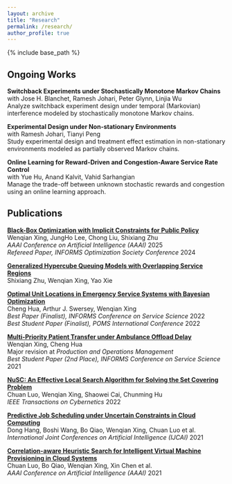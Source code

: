 ```yaml
---
layout: archive
title: "Research"
permalink: /research/
author_profile: true
---
```


{% include base_path %}

Ongoing Works
------

**Switchback Experiments under Stochastically Monotone Markov Chains**  
with Jose H. Blanchet, Ramesh Johari, Peter Glynn, Linjia Wu  
Analyze switchback experiment design under temporal (Markovian) interference modeled by stochastically monotone Markov chains.  

**Experimental Design under Non-stationary Environments**  
with Ramesh Johari, Tianyi Peng  
Study experimental design and treatment effect estimation in non-stationary environments modeled as partially observed Markov chains.

**Online Learning for Reward-Driven and Congestion-Aware Service
Rate Control**  
with Yue Hu, Anand Kalvit, Vahid Sarhangian  
Manage the trade-off between unknown stochastic rewards and congestion using an online learning approach.  


Publications
------

**[Black-Box Optimization with Implicit Constraints for Public Policy](https://arxiv.org/abs/2310.18449)**  
Wenqian Xing, JungHo Lee, Chong Liu, Shixiang Zhu  
*AAAI Conference on Artificial Intelligence (AAAI)* 2025  
*Refereed Paper, INFORMS Optimization Society Conference* 2024  

**[Generalized Hypercube Queuing Models with Overlapping Service Regions](https://arxiv.org/abs/2304.02824)**  
Shixiang Zhu, Wenqian Xing, Yao Xie  

**[Optimal Unit Locations in Emergency Service Systems with Bayesian Optimization](https://papers.ssrn.com/sol3/papers.cfm?abstract_id=4497957)**  
Cheng Hua, Arthur J. Swersey, Wenqian Xing  
*Best Paper (Finalist), INFORMS Conference on Service Science* 2022  
*Best Student Paper (Finalist), POMS International Conference* 2022  

**[Multi-Priority Patient Transfer under Ambulance
Offload Delay](https://papers.ssrn.com/sol3/papers.cfm?abstract_id=4003735)**  
Wenqian Xing, Cheng Hua  
Major revision at *Production and Operations Management*  
*Best Student Paper (2nd Place), INFORMS Conference on Service Science* 2021  

**[NuSC: An Effective Local Search Algorithm for Solving the Set Covering Problem](https://ieeexplore.ieee.org/document/9877844)**  
Chuan Luo, Wenqian Xing, Shaowei Cai, Chunming Hu  
*IEEE Transactions on Cybernetics* 2022  

**[Predictive Job Scheduling under Uncertain Constraints in Cloud Computing](https://www.ijcai.org/proceedings/2021/499)**  
Dong Hang, Boshi Wang, Bo Qiao, Wenqian Xing, Chuan Luo et al.  
*International Joint Conferences on Artificial Intelligence (IJCAI)* 2021  

**[Correlation-aware Heuristic Search for Intelligent Virtual Machine Provisioning in Cloud Systems](https://ojs.aaai.org/index.php/AAAI/article/view/17467)**  
Chuan Luo, Bo Qiao, Wenqian Xing, Xin Chen et al.  
*AAAI Conference on Artificial Intelligence (AAAI)* 2021  